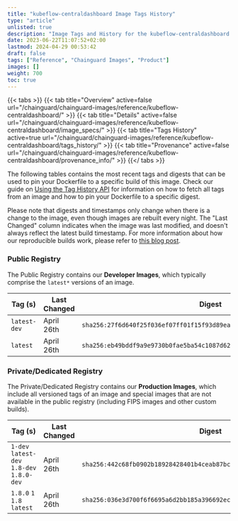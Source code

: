 ```yaml
---
title: "kubeflow-centraldashboard Image Tags History"
type: "article"
unlisted: true
description: "Image Tags and History for the kubeflow-centraldashboard Chainguard Image"
date: 2023-06-22T11:07:52+02:00
lastmod: 2024-04-29 00:53:42
draft: false
tags: ["Reference", "Chainguard Images", "Product"]
images: []
weight: 700
toc: true
---
```


{{< tabs >}}
{{< tab title="Overview" active=false url="/chainguard/chainguard-images/reference/kubeflow-centraldashboard/" >}}
{{< tab title="Details" active=false url="/chainguard/chainguard-images/reference/kubeflow-centraldashboard/image_specs/" >}}
{{< tab title="Tags History" active=true url="/chainguard/chainguard-images/reference/kubeflow-centraldashboard/tags_history/" >}}
{{< tab title="Provenance" active=false url="/chainguard/chainguard-images/reference/kubeflow-centraldashboard/provenance_info/" >}}
{{</ tabs >}}

The following tables contains the most recent tags and digests that can be used to pin your Dockerfile to a specific build of this image. Check our guide on [Using the Tag History API](/chainguard/chainguard-images/using-the-tag-history-api/) for information on how to fetch all tags from an image and how to pin your Dockerfile to a specific digest.

Please note that digests and timestamps only change when there is a change to the image, even though images are rebuilt every night. The "Last Changed" column indicates when the image was last modified, and doesn't always reflect the latest build timestamp. For more information about how our reproducible builds work, please refer to [this blog post](https://www.chainguard.dev/unchained/reproducing-chainguards-reproducible-image-builds).

### Public Registry
The Public Registry contains our **Developer Images**, which typically comprise the `latest*` versions of an image.

| Tag (s)       | Last Changed | Digest                                                                    |
|---------------|--------------|---------------------------------------------------------------------------|
|  `latest-dev` | April 26th   | `sha256:27f6d640f25f036ef07ff01f15f93d89ea047c0f86a05257316b6e596ea702e3` |
|  `latest`     | April 26th   | `sha256:eb49bddf9a9e9730b0fae5ba54c1087d623bd5880c14a5a5f58a4d3ddb79f678` |


### Private/Dedicated Registry
The Private/Dedicated Registry contains our **Production Images**, which include all versioned tags of an image and special images that are not available in the public registry (including FIPS images and other custom builds).

| Tag (s)                                     | Last Changed | Digest                                                                    |
|---------------------------------------------|--------------|---------------------------------------------------------------------------|
|  `1-dev` `latest-dev` `1.8-dev` `1.8.0-dev` | April 26th   | `sha256:442c68fb0902b18928428401b4ceab87bce577980705f94f9963fcf9a077d213` |
|  `1.8.0` `1` `1.8` `latest`                 | April 26th   | `sha256:036e3d700f6f6695a6d2bb185a396692ecadde19a37b746c443dbd06435c8365` |

